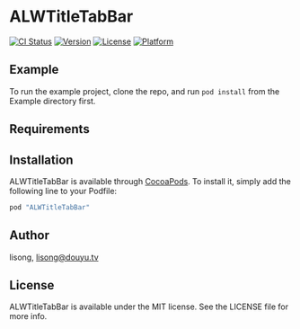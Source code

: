 # ALWTitleTabBar

[![CI Status](http://img.shields.io/travis/lisong/ALWTitleTabBar.svg?style=flat)](https://travis-ci.org/lisong/ALWTitleTabBar)
[![Version](https://img.shields.io/cocoapods/v/ALWTitleTabBar.svg?style=flat)](http://cocoapods.org/pods/ALWTitleTabBar)
[![License](https://img.shields.io/cocoapods/l/ALWTitleTabBar.svg?style=flat)](http://cocoapods.org/pods/ALWTitleTabBar)
[![Platform](https://img.shields.io/cocoapods/p/ALWTitleTabBar.svg?style=flat)](http://cocoapods.org/pods/ALWTitleTabBar)

## Example

To run the example project, clone the repo, and run `pod install` from the Example directory first.

## Requirements

## Installation

ALWTitleTabBar is available through [CocoaPods](http://cocoapods.org). To install
it, simply add the following line to your Podfile:

```ruby
pod "ALWTitleTabBar"
```

## Author

lisong, lisong@douyu.tv

## License

ALWTitleTabBar is available under the MIT license. See the LICENSE file for more info.
